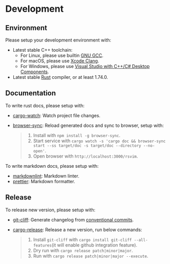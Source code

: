 <!-- markdownlint-disable MD013 -->

# Development

## Environment

Please setup your development environment with:

- Latest stable C++ toolchain:
  - For Linux, please use builtin [GNU GCC](https://gcc.gnu.org/).
  - For macOS, please use [Xcode Clang](https://developer.apple.com/xcode/).
  - For Windows, please use [Visual Studio with C++/C# Desktop Components](https://visualstudio.microsoft.com/).
- Latest stable [Rust](https://www.rust-lang.org/) compiler, or at least 1.74.0.

## Documentation

To write rust docs, please setup with:

- [cargo-watch](https://github.com/watchexec/cargo-watch): Watch project file changes.
- [browser-sync](https://browsersync.io/): Reload generated docs and sync to browser, setup with:

  > 1.  Install with `npm install -g browser-sync`.
  > 2.  Start service with `cargo watch -s 'cargo doc && browser-sync start --ss target/doc -s target/doc --directory --no-open'`.
  > 3.  Open browser with `http://localhost:3000/rsvim`.

To write markdown docs, please setup with:

- [markdownlint](https://github.com/DavidAnson/markdownlint): Markdown linter.
- [prettier](https://prettier.io/): Markdown formatter.

## Release

To release new version, please setup with:

- [git-cliff](https://github.com/orhun/git-cliff): Generate changelog from [conventional commits](https://www.conventionalcommits.org/).
- [cargo-release](https://github.com/crate-ci/cargo-release): Release a new version, run below commands:

  > 1. Install `git-cliff` with `cargo install git-cliff --all-features`(it will enable github integration feature).
  > 2. Dry run with `cargo release patch|minor|major`.
  > 3. Run with `cargo release patch|minor|major --execute`.
